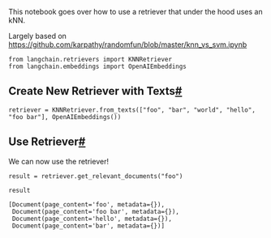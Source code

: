 

This notebook goes over how to use a retriever that under the hood uses an kNN.

Largely based on https://github.com/karpathy/randomfun/blob/master/knn_vs_svm.ipynb

```
from langchain.retrievers import KNNRetriever
from langchain.embeddings import OpenAIEmbeddings

```

Create New Retriever with Texts[#](#create-new-retriever-with-texts "Permalink to this headline")
-------------------------------------------------------------------------------------------------

```
retriever = KNNRetriever.from_texts(["foo", "bar", "world", "hello", "foo bar"], OpenAIEmbeddings())

```

Use Retriever[#](#use-retriever "Permalink to this headline")
-------------------------------------------------------------

We can now use the retriever!

```
result = retriever.get_relevant_documents("foo")

```

```
result

```

```
[Document(page_content='foo', metadata={}),
 Document(page_content='foo bar', metadata={}),
 Document(page_content='hello', metadata={}),
 Document(page_content='bar', metadata={})]

```

